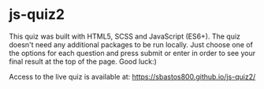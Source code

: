 # js-quiz2

This quiz was built with HTML5, SCSS and JavaScript (ES6+). The quiz doesn't need any additional packages to be run locally. Just choose one of the options for each question and press submit or enter in order to see your final result at the top of the page. Good luck:)

Access to the live quiz is available at: https://sbastos800.github.io/js-quiz2/
